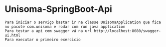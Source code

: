 # Unisoma-SpringBoot-Api
	Para iniciar o serviço bastar ir na classe UnisomaApplication que fica no pacote com.unisoma e rodar com run java application
	Para testar a api com swagger vá na url http://localhost:8080/swagger-ui.html
	Para executar o primeiro exercicio 

